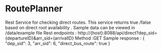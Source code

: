 # RoutePlanner
Rest Service for checking direct routes.
This service returns true /false based on direct root availability . 
Sample data can be viewed in /data/example file 
Rest endpoints : http://{host}:8088/api/direct?dep_sid={departureID}&arr_sid={arrivalID} 
Method :GET
Sample response :
{
    "dep_sid": 3,
    "arr_sid": 6,
    "direct_bus_route": true
}
